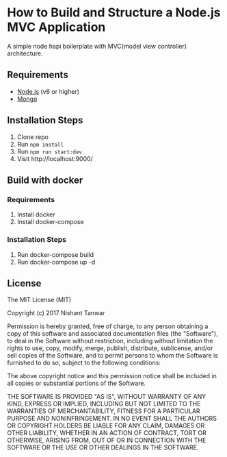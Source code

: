 # How to Build and Structure a Node.js MVC Application
A simple node hapi boilerplate with MVC(model view controller) architecture.

## Requirements

* [Node.js](http://nodejs.org/) (v6 or higher)
* [Mongo](https://www.mongodb.com/) 

## Installation Steps

1. Clone repo
2. Run `npm install`
3. Run `npm run start:dev`
4. Visit http://localhost:9000/



## Build with docker

### Requirements
  1. Install docker
  2. Install docker-compose

### Installation Steps
  1. Run docker-compose build
  2. Run docker-compose up -d
  
  
## License

The MIT License (MIT)

Copyright (c) 2017 Nishant Tanwar

Permission is hereby granted, free of charge, to any person obtaining a copy of this software and associated documentation files (the "Software"), to deal in the Software without restriction, including without limitation the rights to use, copy, modify, merge, publish, distribute, sublicense, and/or sell copies of the Software, and to permit persons to whom the Software is furnished to do so, subject to the following conditions:

The above copyright notice and this permission notice shall be included in all copies or substantial portions of the Software.

THE SOFTWARE IS PROVIDED "AS IS", WITHOUT WARRANTY OF ANY KIND, EXPRESS OR IMPLIED, INCLUDING BUT NOT LIMITED TO THE WARRANTIES OF MERCHANTABILITY, FITNESS FOR A PARTICULAR PURPOSE AND NONINFRINGEMENT. IN NO EVENT SHALL THE AUTHORS OR COPYRIGHT HOLDERS BE LIABLE FOR ANY CLAIM, DAMAGES OR OTHER LIABILITY, WHETHER IN AN ACTION OF CONTRACT, TORT OR OTHERWISE, ARISING FROM, OUT OF OR IN CONNECTION WITH THE SOFTWARE OR THE USE OR OTHER DEALINGS IN THE SOFTWARE.
